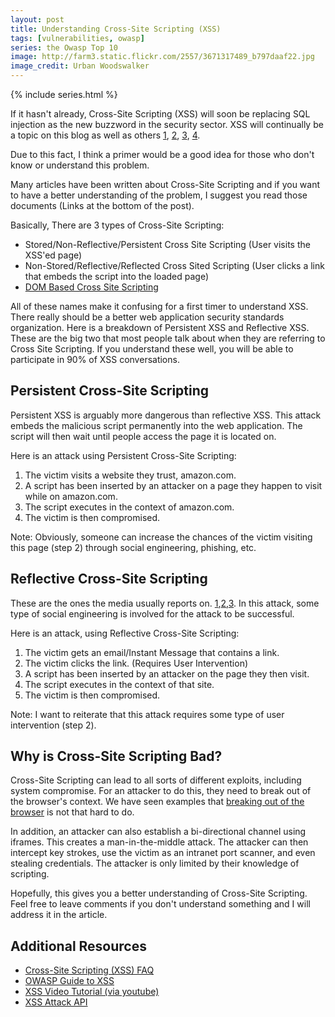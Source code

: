 ```yaml
---
layout: post
title: Understanding Cross-Site Scripting (XSS)
tags: [vulnerabilities, owasp]
series: the Owasp Top 10
image: http://farm3.static.flickr.com/2557/3671317489_b797daaf22.jpg
image_credit: Urban Woodswalker
---
```


{% include series.html %}

If it hasn't already, Cross-Site Scripting (XSS) will soon be replacing SQL injection as the new buzzword in the security sector. XSS will continually be a topic on this blog as well as others [1](http://holisticinfosec.blogspot.com), [2](http://blog.skeptikal.org/), [3](http://jeremiahgrossman.blogspot.com/), [4](http://ha.ckers.org/blog/).
	
Due to this fact, I think a primer would be a good idea for those who don't know or understand this problem.

Many articles have been written about Cross-Site Scripting and if you want to have a better understanding of the problem, I suggest you read those documents (Links at the bottom of the post).

Basically, There are 3 types of Cross-Site Scripting:

*	Stored/Non-Reflective/Persistent Cross Site Scripting (User visits the XSS'ed page)
*	Non-Stored/Reflective/Reflected Cross Sited Scripting (User clicks a link that embeds the script into the loaded page)
*	[DOM Based Cross Site Scripting](http://www.webappsec.org/projects/articles/071105.shtml)

All of these names make it confusing for a first timer to understand XSS. There really should be a better web application security standards organization. Here is a breakdown of Persistent XSS and Reflective XSS. These are the big two that most people talk about when they are referring to Cross Site Scripting. If you understand these well, you will be able to participate in 90% of XSS conversations.

## Persistent Cross-Site Scripting

Persistent XSS is arguably more dangerous than reflective XSS. This attack embeds the malicious script permanently into the web application. The script will then wait until people access the page it is located on.

Here is an attack using Persistent Cross-Site Scripting:

1. The victim visits a website they trust, amazon.com.
2. A script has been inserted by an attacker on a page they happen to visit while on amazon.com.
3. The script executes in the context of amazon.com.
4. The victim is then compromised.

Note: Obviously, someone can increase the chances of the victim visiting this page (step 2) through social engineering, phishing, etc.

## Reflective Cross-Site Scripting

These are the ones the media usually reports on. [1](http://www.spamfighter.com/News-12410-XSS-Vulnerability-Found-in-Recording-Industry-Association-of-America-Website.htm),[2](http://www.darkreading.com/security/application-security/217500479/index.html),[3](http://www.mxlogic.com/securitynews/viruses-worms/six-av-vendor-websites-open-to-xss-attacks095.cfm). In this attack, some type of social engineering is involved for the attack to be successful.

Here is an attack, using Reflective Cross-Site Scripting:

1. The victim gets an email/Instant Message that contains a link.
2. The victim clicks the link. (Requires User Intervention)
3. A script has been inserted by an attacker on the page they then visit.
4. The script executes in the context of that site.
5. The victim is then compromised.

Note: I want to reiterate that this attack requires some type of user intervention (step 2).

## Why is Cross-Site Scripting Bad?

Cross-Site Scripting can lead to all sorts of different exploits, including system compromise. For an attacker to do this, they need to break out of the browser's context. We have seen examples that [breaking out of the browser](http://dvlabs.tippingpoint.com/blog/2009/03/21/pwn2own-wrap-up) is not that hard to do.

In addition, an attacker can also establish a bi-directional channel using iframes. This creates a man-in-the-middle attack. The attacker can then intercept key strokes, use the victim as an intranet port scanner, and even stealing credentials. The attacker is only limited by their knowledge of scripting.

Hopefully, this gives you a better understanding of Cross-Site Scripting. Feel free to leave comments if you don't understand something and I will address it in the article.

## Additional Resources

* [Cross-Site Scripting (XSS) FAQ](http://www.cgisecurity.com/xss-faq.html)
* [OWASP Guide to XSS](http://www.owasp.org/index.php/Cross_site_scripting)
* [XSS Video Tutorial (via youtube)](http://www.youtube.com/watch?v=_OhuqDCs2LA)
* [XSS Attack API](http://www.gnucitizen.org/blog/attackapi/)




